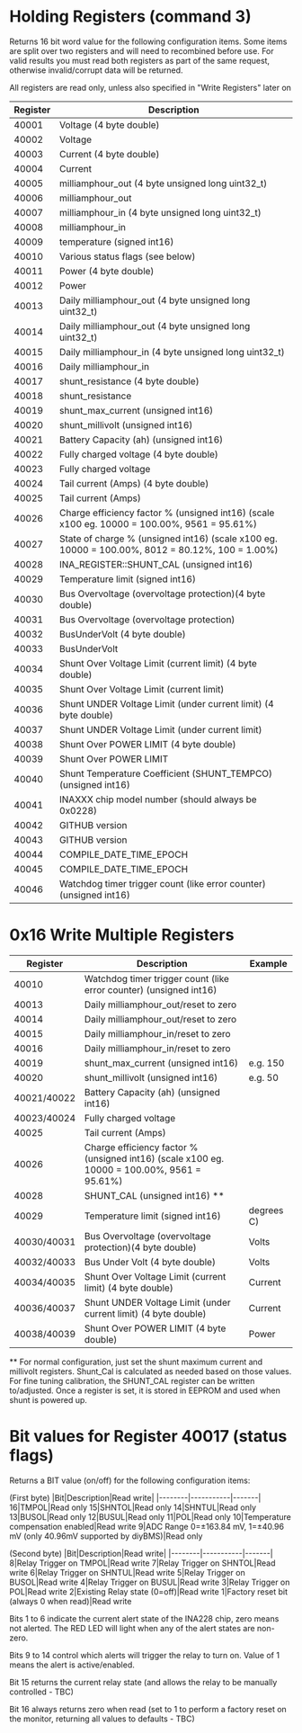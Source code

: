 
# Holding Registers (command 3)

Returns 16 bit word value for the following configuration items.  Some items are split over two registers and will need to recombined before use.
For valid results you must read both registers as part of the same request, otherwise invalid/corrupt data will be returned.

All registers are read only, unless also specified in "Write Registers" later on

|Register|Description|
|--------|-----------|
|40001|Voltage (4 byte double)
|40002|Voltage
|40003|Current (4 byte double)
|40004|Current
|40005|milliamphour_out (4 byte unsigned long uint32_t)
|40006|milliamphour_out
|40007|milliamphour_in (4 byte  unsigned long uint32_t)
|40008|milliamphour_in
|40009|temperature (signed int16)
|40010|Various status flags (see below)
|40011|Power (4 byte double)
|40012|Power
|40013|Daily milliamphour_out (4 byte unsigned long uint32_t)
|40014|Daily milliamphour_out (4 byte unsigned long uint32_t)
|40015|Daily milliamphour_in (4 byte  unsigned long uint32_t)
|40016|Daily milliamphour_in
|40017|shunt_resistance (4 byte double)
|40018|shunt_resistance
|40019|shunt_max_current  (unsigned int16)
|40020|shunt_millivolt  (unsigned int16)
|40021|Battery Capacity (ah)  (unsigned int16)
|40022|Fully charged voltage (4 byte double)
|40023|Fully charged voltage
|40024|Tail current (Amps) (4 byte double)
|40025|Tail current (Amps)
|40026|Charge efficiency factor % (unsigned int16) (scale x100 eg. 10000 = 100.00%, 9561 = 95.61%)
|40027|State of charge % (unsigned int16) (scale x100 eg. 10000 = 100.00%, 8012 = 80.12%, 100 = 1.00%)
|40028|INA_REGISTER::SHUNT_CAL (unsigned int16)
|40029|Temperature limit (signed int16)
|40030|Bus Overvoltage (overvoltage protection)(4 byte double)
|40031|Bus Overvoltage (overvoltage protection)
|40032|BusUnderVolt (4 byte double)
|40033|BusUnderVolt
|40034|Shunt Over Voltage Limit (current limit) (4 byte double)
|40035|Shunt Over Voltage Limit (current limit) 
|40036|Shunt UNDER Voltage Limit (under current limit) (4 byte double)
|40037|Shunt UNDER Voltage Limit (under current limit)
|40038|Shunt Over POWER LIMIT (4 byte double)
|40039|Shunt Over POWER LIMIT
|40040|Shunt Temperature Coefficient (SHUNT_TEMPCO) (unsigned int16)
|40041|INAXXX chip model number (should always be 0x0228)
|40042|GITHUB version
|40043|GITHUB version
|40044|COMPILE_DATE_TIME_EPOCH
|40045|COMPILE_DATE_TIME_EPOCH
|40046|Watchdog timer trigger count (like error counter)(unsigned int16)

# 0x16 Write Multiple Registers

|Register|Description|Example|
|--------|-----------|-------|
|40010|Watchdog timer trigger count (like error counter) (unsigned int16)|
|40013|Daily milliamphour_out/reset to zero
|40014|Daily milliamphour_out/reset to zero
|40015|Daily milliamphour_in/reset to zero
|40016|Daily milliamphour_in/reset to zero
|40019|shunt_max_current  (unsigned int16) |e.g. 150
|40020|shunt_millivolt  (unsigned int16) |e.g. 50
|40021/40022|Battery Capacity (ah)  (unsigned int16)
|40023/40024|Fully charged voltage
|40025|Tail current (Amps)
|40026|Charge efficiency factor % (unsigned int16) (scale x100 eg. 10000 = 100.00%, 9561 = 95.61%)
|40028|SHUNT_CAL (unsigned int16) **
|40029|Temperature limit (signed int16)|degrees C)
|40030/40031|Bus Overvoltage (overvoltage protection)(4 byte double)|Volts
|40032/40033|Bus Under Volt (4 byte double) |Volts
|40034/40035|Shunt Over Voltage Limit (current limit) (4 byte double)|Current
|40036/40037|Shunt UNDER Voltage Limit (under current limit) (4 byte double)|Current
|40038/40039|Shunt Over POWER LIMIT (4 byte double)|Power

** For normal configuration, just set the shunt maximum current and millivolt registers.  Shunt_Cal is calculated as needed based on those values.  For fine tuning calibration, the SHUNT_CAL register can be written to/adjusted.  Once a register is set, it is stored in EEPROM and used when shunt is powered up.

# Bit values for Register 40017 (status flags)

Returns a BIT value (on/off) for the following configuration items:

(First byte)
|Bit|Description|Read write|
|--------|-----------|-------|
16|TMPOL|Read only
15|SHNTOL|Read only
14|SHNTUL|Read only
13|BUSOL|Read only
12|BUSUL|Read only
11|POL|Read only
10|Temperature compensation enabled|Read write
9|ADC Range 0=±163.84 mV, 1=±40.96 mV (only 40.96mV supported by diyBMS)|Read only

(Second byte)
|Bit|Description|Read write|
|--------|-----------|-------|
8|Relay Trigger on TMPOL|Read write
7|Relay Trigger on SHNTOL|Read write
6|Relay Trigger on SHNTUL|Read write
5|Relay Trigger on BUSOL|Read write
4|Relay Trigger on BUSUL|Read write
3|Relay Trigger on POL|Read write
2|Existing Relay state (0=off)|Read write
1|Factory reset bit (always 0 when read)|Read write

Bits 1 to 6 indicate the current alert state of the INA228 chip, zero means not alerted.  The RED LED will light when any of the alert states are non-zero.

Bits 9 to 14 control which alerts will trigger the relay to turn on.  Value of 1 means the alert is active/enabled.

Bit 15 returns the current relay state (and allows the relay to be manually controlled - TBC)

Bit 16 always returns zero when read (set to 1 to perform a factory reset on the monitor, returning all values to defaults - TBC)
